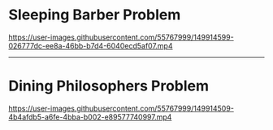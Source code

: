 # Sleeping Barber Problem 

https://user-images.githubusercontent.com/55767999/149914599-026777dc-ee8a-46bb-b7d4-6040ecd5af07.mp4

--------------------------------------
# Dining Philosophers Problem

https://user-images.githubusercontent.com/55767999/149914509-4b4afdb5-a6fe-4bba-b002-e89577740997.mp4

